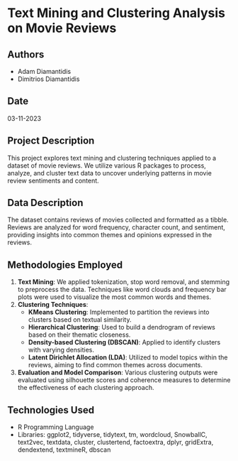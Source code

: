 # Text Mining and Clustering Analysis on Movie Reviews

## Authors
- Adam Diamantidis
- Dimitrios Diamantidis

## Date
03-11-2023

## Project Description
This project explores text mining and clustering techniques applied to a dataset of movie reviews. We utilize various R packages to process, analyze, and cluster text data to uncover underlying patterns in movie review sentiments and content.

## Data Description
The dataset contains reviews of movies collected and formatted as a tibble. Reviews are analyzed for word frequency, character count, and sentiment, providing insights into common themes and opinions expressed in the reviews.

## Methodologies Employed
1. **Text Mining**: We applied tokenization, stop word removal, and stemming to preprocess the data. Techniques like word clouds and frequency bar plots were used to visualize the most common words and themes.
2. **Clustering Techniques**:
    - **KMeans Clustering**: Implemented to partition the reviews into clusters based on textual similarity.
    - **Hierarchical Clustering**: Used to build a dendrogram of reviews based on their thematic closeness.
    - **Density-based Clustering (DBSCAN)**: Applied to identify clusters with varying densities.
    - **Latent Dirichlet Allocation (LDA)**: Utilized to model topics within the reviews, aiming to find common themes across documents.
3. **Evaluation and Model Comparison**: Various clustering outputs were evaluated using silhouette scores and coherence measures to determine the effectiveness of each clustering approach.

## Technologies Used
- R Programming Language
- Libraries: ggplot2, tidyverse, tidytext, tm, wordcloud, SnowballC, text2vec, textdata, cluster, clustertend, factoextra, dplyr, gridExtra, dendextend, textmineR, dbscan

